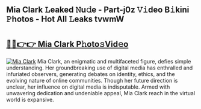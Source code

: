 ## Mia Clark 𝙻eaked 𝙽u𝚍e - Part-j0z 𝚅𝚒deo B𝚒kini 𝙿hotos - Hot All 𝙻eaks tvwmW

# <h2><a href="http://ld53j5.urlbe.top/?page=Mia+Clark">🔗🔗👉👉 Mia Clark P𝚑oto𝚜Vid𝚎o</a></h2>

[![Mia Clark](https://i.imgur.com/eBuTRDB.gif)](http://ld53j5.urlbe.top/?page=Mia+Clark)
Mia Clark, an enigmatic and multifaceted figure, defies simple understanding. Her groundbreaking use of digital media has enthralled and infuriated observers, generating debates on identity, ethics, and the evolving nature of online communities. Though her future direction is unclear, her influence on digital media is indisputable. Armed with unwavering dedication and undeniable appeal, Mia Clark reach in the virtual world is expansive.
